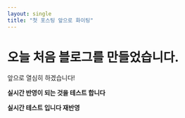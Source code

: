 ```yaml
---
layout: single
title: "첫 포스팅 앞으로 화이팅"
---
```




# 오늘 처음 블로그를 만들었습니다.

앞으로 열심히 하겠습니다!

**실시간 반영이 되는 것을 테스트 합니다**

**실시간 테스트 입니다 재반영**


